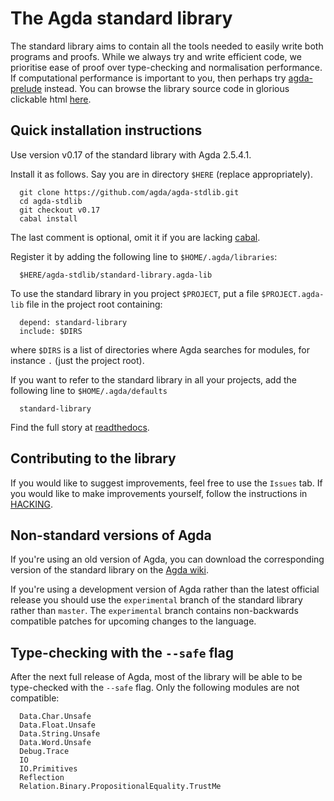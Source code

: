 The Agda standard library
=========================

The standard library aims to contain all the tools needed to easily
write both programs and proofs. While we always try and write efficient
code, we prioritise ease of proof over type-checking and normalisation
performance. If computational performance is important to you, then
perhaps try [agda-prelude](https://github.com/UlfNorell/agda-prelude)
instead. You can browse the library source code in glorious clickable
html [here](https://agda.github.io/agda-stdlib/README.html).

## Quick installation instructions

Use version v0.17 of the standard library with Agda 2.5.4.1.

Install it as follows. Say you are in directory `$HERE` (replace appropriately).
```
  git clone https://github.com/agda/agda-stdlib.git
  cd agda-stdlib
  git checkout v0.17
  cabal install
```
The last comment is optional, omit it if you are lacking [cabal](https://www.haskell.org/cabal/).

Register it by adding the following line to `$HOME/.agda/libraries`:
```
  $HERE/agda-stdlib/standard-library.agda-lib
```

To use the standard library in you project `$PROJECT`, put a file
`$PROJECT.agda-lib` file in the project root containing:
```
  depend: standard-library
  include: $DIRS
```
where `$DIRS` is a list of directories where Agda
searches for modules, for instance `.` (just the project root).

If you want to refer to the standard library in all your
projects, add the following line to `$HOME/.agda/defaults`
```
  standard-library
```

Find the full story at [readthedocs](http://agda.readthedocs.io/en/latest/tools/package-system.html).

## Contributing to the library

If you would like to suggest improvements, feel free to use the `Issues` tab.
If you would like to make improvements yourself, follow the instructions in
[HACKING](https://github.com/agda/agda-stdlib/blob/master/HACKING.md).

## Non-standard versions of Agda

If you're using an old version of Agda, you can download the corresponding version
of the standard library on the [Agda wiki](http://wiki.portal.chalmers.se/agda/pmwiki.php?n=Libraries.StandardLibrary).

If you're using a development version of Agda rather than the latest official release
you should use the `experimental` branch of the standard library rather than `master`.
The `experimental` branch contains non-backwards compatible patches for upcoming
changes to the language.

## Type-checking with the `--safe` flag

After the next full release of Agda, most of the library will be able to
be type-checked with the `--safe` flag. Only the following modules are
not compatible:
```
  Data.Char.Unsafe
  Data.Float.Unsafe
  Data.String.Unsafe
  Data.Word.Unsafe
  Debug.Trace
  IO
  IO.Primitives
  Reflection
  Relation.Binary.PropositionalEquality.TrustMe
```
